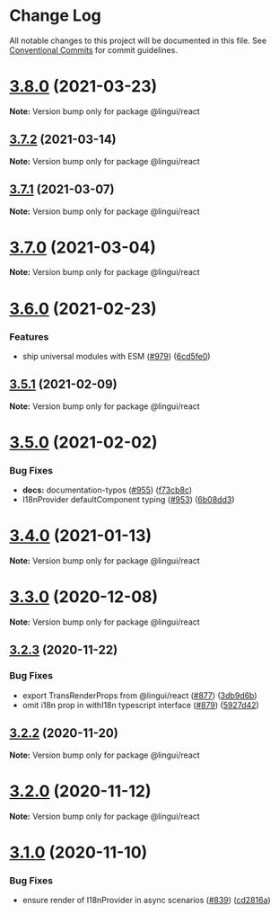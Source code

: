 # Change Log

All notable changes to this project will be documented in this file.
See [Conventional Commits](https://conventionalcommits.org) for commit guidelines.

# [3.8.0](https://github.com/lingui/js-lingui/compare/v3.7.2...v3.8.0) (2021-03-23)

**Note:** Version bump only for package @lingui/react





## [3.7.2](https://github.com/lingui/js-lingui/compare/v3.7.1...v3.7.2) (2021-03-14)

**Note:** Version bump only for package @lingui/react





## [3.7.1](https://github.com/lingui/js-lingui/compare/v3.7.0...v3.7.1) (2021-03-07)

**Note:** Version bump only for package @lingui/react





# [3.7.0](https://github.com/lingui/js-lingui/compare/v3.6.0...v3.7.0) (2021-03-04)

**Note:** Version bump only for package @lingui/react





# [3.6.0](https://github.com/lingui/js-lingui/compare/v3.5.1...v3.6.0) (2021-02-23)


### Features

* ship universal modules with ESM ([#979](https://github.com/lingui/js-lingui/issues/979)) ([6cd5fe0](https://github.com/lingui/js-lingui/commit/6cd5fe0a71dd5cf7e0832bd3e9902a2f6ba789f6))





## [3.5.1](https://github.com/lingui/js-lingui/compare/v3.5.0...v3.5.1) (2021-02-09)

**Note:** Version bump only for package @lingui/react





# [3.5.0](https://github.com/lingui/js-lingui/compare/v3.4.0...v3.5.0) (2021-02-02)


### Bug Fixes

* **docs:** documentation-typos ([#955](https://github.com/lingui/js-lingui/issues/955)) ([f73cb8c](https://github.com/lingui/js-lingui/commit/f73cb8c09d9919489f5fbb9a539da30faae53004))
* I18nProvider defaultComponent typing ([#953](https://github.com/lingui/js-lingui/issues/953)) ([6b08dd3](https://github.com/lingui/js-lingui/commit/6b08dd309d1ac8e0a8dc081e097e69678e822eda))





# [3.4.0](https://github.com/lingui/js-lingui/compare/v3.3.0...v3.4.0) (2021-01-13)

**Note:** Version bump only for package @lingui/react





# [3.3.0](https://github.com/lingui/js-lingui/compare/v3.2.3...v3.3.0) (2020-12-08)

**Note:** Version bump only for package @lingui/react





## [3.2.3](https://github.com/lingui/js-lingui/compare/v3.2.2...v3.2.3) (2020-11-22)


### Bug Fixes

* export TransRenderProps from @lingui/react ([#877](https://github.com/lingui/js-lingui/issues/877)) ([3db9d6b](https://github.com/lingui/js-lingui/commit/3db9d6b0bfe9edae99523cd706de6826f67184ad))
* omit i18n prop in withI18n typescript interface ([#879](https://github.com/lingui/js-lingui/issues/879)) ([5927d42](https://github.com/lingui/js-lingui/commit/5927d42b256d1adfb26ed03367e521bfc8f1e2e6))





## [3.2.2](https://github.com/lingui/js-lingui/compare/v3.2.1...v3.2.2) (2020-11-20)

**Note:** Version bump only for package @lingui/react





# [3.2.0](https://github.com/lingui/js-lingui/compare/v3.1.0...v3.2.0) (2020-11-12)

**Note:** Version bump only for package @lingui/react





# [3.1.0](https://github.com/lingui/js-lingui/compare/v3.0.3...v3.1.0) (2020-11-10)


### Bug Fixes

* ensure render of I18nProvider in async scenarios ([#839](https://github.com/lingui/js-lingui/issues/839)) ([cd2816a](https://github.com/lingui/js-lingui/commit/cd2816a3d847042029c9b29dfb420f2ff5ae02cc))
